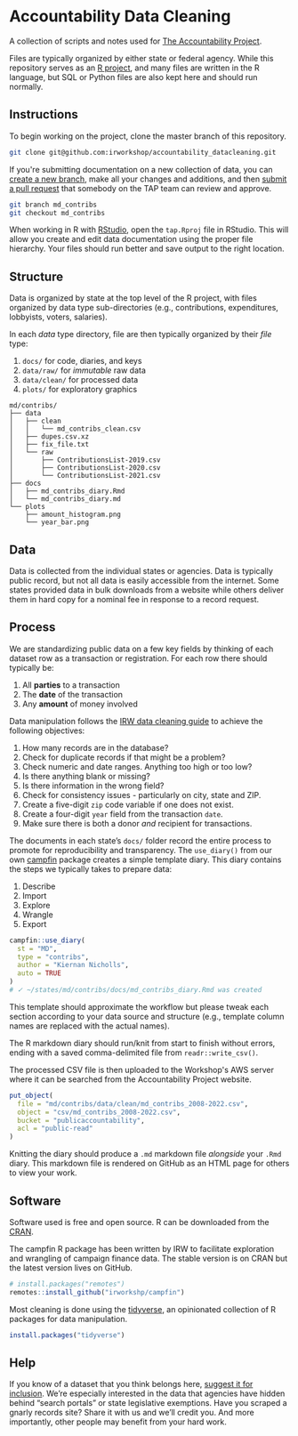 # Accountability Data Cleaning

A collection of scripts and notes used for [The Accountability Project][tap].

[tap]: https://publicaccountability.org/

Files are typically organized by either state or federal agency. While this
repository serves as an [R project][rproj], and many files are written in the
R language, but SQL or Python files are also kept here and should run normally.

[rproj]: https://support.rstudio.com/hc/en-us/articles/200526207-Using-Projects

## Instructions

To begin working on the project, clone the master branch of this repository.

``` bash
git clone git@github.com:irworkshop/accountability_datacleaning.git
```

If you're submitting documentation on a new collection of data, you can [create
a new branch][br], make all your changes and additions, and then [submit a pull
request][pr] that somebody on the TAP team can review and approve.

``` bash
git branch md_contribs
git checkout md_contribs
```

[br]: https://docs.github.com/en/pull-requests/collaborating-with-pull-requests/proposing-changes-to-your-work-with-pull-requests/about-branches
[pr]: https://docs.github.com/en/pull-requests/collaborating-with-pull-requests

When working in R with [RStudio][rstudio], open the `tap.Rproj` file in RStudio.
This will allow you create and edit data documentation using the proper file
hierarchy. Your files should run better and save output to the right location.

[rstudio]: https://www.rstudio.com/

## Structure

Data is organized by state at the top level of the R project, with files
organized by data type sub-directories (e.g., contributions, expenditures,
lobbyists, voters, salaries).

In each _data_ type directory, file are then typically organized by their
_file_ type:

1. `docs/` for code, diaries, and keys
2. `data/raw/` for *immutable* raw data
3. `data/clean/` for processed data
4. `plots/` for exploratory graphics

<!-- end list -->

```
md/contribs/
├── data
│   ├── clean
│   │   └── md_contribs_clean.csv
│   ├── dupes.csv.xz
│   ├── fix_file.txt
│   └── raw
│       ├── ContributionsList-2019.csv
│       ├── ContributionsList-2020.csv
│       └── ContributionsList-2021.csv
├── docs
│   ├── md_contribs_diary.Rmd
│   └── md_contribs_diary.md
└── plots
    ├── amount_histogram.png
    └── year_bar.png
```

## Data

Data is collected from the individual states or agencies. Data is typically
public record, but not all data is easily accessible from the internet. Some
states provided data in bulk downloads from a website while others deliver them
in hard copy for a nominal fee in response to a record request.

## Process

We are standardizing public data on a few key fields by thinking of each dataset
row as a transaction or registration. For each row there should typically be:

1. All **parties** to a transaction
2. The **date** of the transaction
3. Any **amount** of money involved

Data manipulation follows the [IRW data cleaning guide][guide] to achieve the
following objectives:

1. How many records are in the database?
2. Check for duplicate records if that might be a problem?
3. Check numeric and date ranges. Anything too high or too low?
4. Is there anything blank or missing?
5. Is there information in the wrong field?
6. Check for consistency issues - particularly on city, state and ZIP.
7. Create a five-digit `zip` code variable if one does not exist.
8. Create a four-digit `year` field from the transaction `date`.
9. Make sure there is both a donor *and* recipient for transactions.

[guide]: https://github.com/irworkshop/accountability_datacleaning/blob/master/guides/data_check_guide.md

The documents in each state’s `docs/` folder record the entire process to
promote for reproducibility and transparency. The `use_diary()` from our own
[campfin] package creates a simple template diary. This diary contains the steps
we typically takes to prepare data:

1. Describe
2. Import
3. Explore
4. Wrangle
5. Export

[campfin]: https://github.com/irworkshop/campfin

``` r
campfin::use_diary(
  st = "MD", 
  type = "contribs", 
  author = "Kiernan Nicholls", 
  auto = TRUE
)
# ✓ ~/states/md/contribs/docs/md_contribs_diary.Rmd was created
```

This template should approximate the workflow but please tweak each section
according to your data source and structure (e.g., template column names are
replaced with the actual names).

The R markdown diary should run/knit from start to finish without errors,
ending with a saved comma-delimited file from `readr::write_csv()`. 

The processed CSV file is then uploaded to the Workshop's AWS server where it
can be searched from the Accountability Project website.

``` r
put_object(
  file = "md/contribs/data/clean/md_contribs_2008-2022.csv",
  object = "csv/md_contribs_2008-2022.csv", 
  bucket = "publicaccountability",
  acl = "public-read"
)
```

Knitting the diary should produce a `.md` markdown file _alongside_ your `.Rmd`
diary. This markdown file is rendered on GitHub as an HTML page for others to
view your work.

## Software

Software used is free and open source. R can be downloaded from the [CRAN].

[CRAN]: https://cran.r-project.org/mirrors.html

The campfin R package has been written by IRW to facilitate exploration and
wrangling of campaign finance data. The stable version is on CRAN but the
latest version lives on GitHub.

``` r
# install.packages("remotes")
remotes::install_github("irworkshp/campfin")
```

Most cleaning is done using the [tidyverse][tverse], an opinionated collection
of R packages for data manipulation.

``` r
install.packages("tidyverse")
```
[tverse]: https://github.com/tidyverse

## Help

If you know of a dataset that you think belongs here, [suggest it for
inclusion](https://www.publicaccountability.org/static/apps/submit/index.html).
We’re especially interested in the data that agencies have hidden behind
“search portals” or state legislative exemptions. Have you scraped a
gnarly records site? Share it with us and we’ll credit you. And more
importantly, other people may benefit from your hard work.
